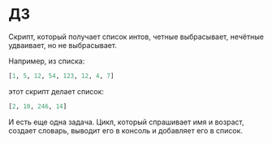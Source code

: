 # ДЗ

Скрипт, который получает список интов, четные выбрасывает,
нечётные удваивает, но не выбрасывает.

Например, из списка:

```python
[1, 5, 12, 54, 123, 12, 4, 7]
```

этот скрипт делает список:

```python
[2, 10, 246, 14]
```

И есть еще одна задача. Цикл, который спрашивает имя и возраст,
создает словарь, выводит его в консоль и добавляет его в список.
